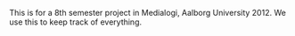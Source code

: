 This is for a 8th semester project in Medialogi, Aalborg University 2012.
We use this to keep track of everything.